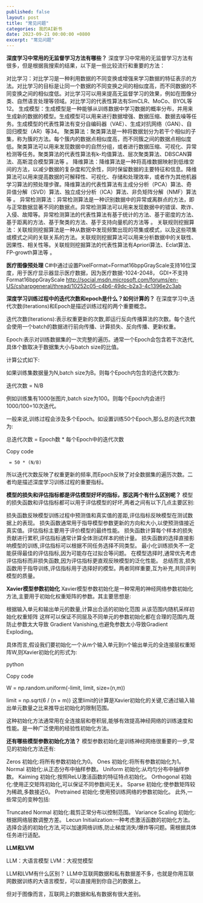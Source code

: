```yaml
---
published: false
layout: post
title: "常见问题"
categories: 我的AI新书
date: 2023-09-21 00:00:00 +0800
excerpt: "常见问题"
---
```



**深度学习中常用的无监督学习方法有哪些？**
深度学习中常用的无监督学习方法有很多，但是根据我搜索的结果，以下是一些比较流行和重要的方法：

对比学习：对比学习是一种利用数据的不同变换或增强来学习数据的特征表示的方法。对比学习的目标是让同一个数据的不同变换之间的相似度高，而不同数据的不同变换之间的相似度低。对比学习可以用来提高无监督学习的效果，例如在图像分类、自然语言处理等领域。对比学习的代表性算法有SimCLR、MoCo、BYOL等12。
生成模型：生成模型是一种能够从训练数据中学习数据的概率分布，并用来生成新的数据的模型。生成模型可以用来进行数据增强、数据压缩、数据去噪等任务。生成模型的代表性算法有变分自编码器（VAE）、生成对抗网络（GAN）、自回归模型（AR）等34。
聚类算法：聚类算法是一种将数据划分为若干个相似的子集，称为簇的方法。每个簇内的数据点相似度高，而不同簇之间的数据点相似度低。聚类算法可以用来发现数据中的自然分组，或者进行数据压缩、可视化、异常检测等任务。聚类算法的代表性算法有k-均值算法、层次聚类算法、DBSCAN算法、高斯混合模型算法等 。
降维算法：降维算法是一种将高维数据映射到低维空间的方法，以减少数据的复杂度和冗余性，同时保留数据的主要特征和信息。降维算法可以用来提高数据的可解释性、可视化、存储和处理效率，或者作为其他机器学习算法的预处理步骤。降维算法的代表性算法有主成分分析（PCA）算法、奇异值分解（SVD）算法、独立成分分析（ICA）算法、非负矩阵分解（NMF）算法等 。
异常检测算法：异常检测算法是一种识别数据中的异常或离群点的方法，即与正常数据显著不同的数据点。异常检测算法可以用来发现数据中的错误、欺诈、入侵、故障等。异常检测算法的代表性算法有基于统计的方法、基于密度的方法、基于距离的方法、基于聚类的方法、基于支持向量机的方法等 。
关联规则挖掘算法：关联规则挖掘算法是一种从数据中发现频繁出现的项集或模式，以及这些项集或模式之间的关联关系的方法。关联规则挖掘算法可以用来分析数据中的关联性、因果性、相关性等。关联规则挖掘算法的代表性算法有Apriori算法、Eclat算法、FP-growth算法等 。

**医疗图像预处理**
C#中通过设置PixelFormat=Format16bppGrayScale支持16位深度，用于医疗显示器显示医疗数据，因为医疗数据-1024-2048，
GDI+不支持Format16bppGrayScale http://social.msdn.microsoft.com/forums/en-US/csharpgeneral/thread/10252c05-c4b6-49dc-b2a3-4c1396e2c3ab 


**深度学习训练过程中的迭代次数和epoch是什么？如何计算的？**
在深度学习中,迭代次数(Iterations)和Epoch是描述训练过程的两个重要概念。

迭代次数(Iterations):表示权重更新的次数,即运行反向传播算法的次数。每个迭代会使用一个batch的数据进行前向传播、计算损失、反向传播、更新权重。

Epoch:表示对训练数据集的一次完整的遍历。通常一个Epoch会包含若干次迭代,具体个数取决于数据集大小与batch size的比值。

计算公式如下:

如果训练集数据量为N,batch size为B。则每个Epoch内包含的迭代次数为:

迭代次数 = N/B

例如训练集有1000张图片,batch size为100。则每个Epoch内会进行1000/100=10次迭代。

一般来说,训练过程会涉及多个Epoch。如设置训练50个Epoch,那么总的迭代次数为:

总迭代次数 = Epoch数 * 每个Epoch中的迭代次数

Copy code

     = 50 * (N/B)
所以迭代次数反映了权重更新的频率,而Epoch反映了对全数据集的遍历次数。二者均是描述深度学习训练过程的重要指标。


**模型的损失和评估指标都是评估模型好坏的指标，那这两个有什么区别呢？**
模型的损失函数和评估指标都可以用于评估模型的好坏,两者之间有以下几点主要区别:

损失函数反映模型训练过程中预测值和真实值的差距,评估指标反映模型在测试数据上的表现。
损失函数通常用于指导模型参数更新的方向和大小,以使预测值接近真实值。评估指标主要用于评价模型的最终性能。
损失函数计算每个样本的损失贡献进行累积,评估指标通常计算全体测试样本的统计量。
损失函数的选择直接影响模型的训练,评估指标可以根据不同任务选择不同类型。
最小化训练损失不一定能获得最佳的评估指标,因为可能存在过拟合等问题。
在模型选择时,通常优先考虑评估指标而非损失函数,因为评估指标更直观反映模型的泛化性能。
总结而言,损失函数用于指导训练,评估指标用于选择好的模型。两者同样重要,互为补充,共同评判模型的质量。


**Xavier模型参数初始化**
Xavier模型参数初始化是一种常用的神经网络参数初始化方法,主要用于初始化权重矩阵的参数。其主要思想是:

根据输入单元和输出单元的数量,计算出合适的初始化范围
从该范围内随机采样初始化权重矩阵
这样可以保证不同层及不同单元的参数初始化都在合理的范围内,既防止参数太大导致 Gradient Vanishing,也避免参数太小导致Gradient Exploding。

具体而言,假设我们要初始化一个从m个输入单元到n个输出单元的全连接层权重矩阵W,则Xavier初始化的形式为:

python

Copy code

W = np.random.uniform(-limit, limit, size=(n,m)) 

limit = np.sqrt(6 / (n + m))
这里limit的计算是Xavier初始化的关键,它通过输入输出单元数量之比来推导出初始化的限制范围。

这种初始化方法通常用在全连接层和卷积层,能够有效提高神经网络的训练速度和性能。是一种广泛使用的经验性初始化方法。

**还有哪些模型参数初始化方法？**
模型参数初始化是训练神经网络很重要的一步,常见的初始化方法还有:

Zeros 初始化:将所有参数初始化为0。
Ones 初始化:将所有参数初始化为1。
Normal 初始化:从正态分布中抽样参数。
Uniform 初始化:从均匀分布中抽样参数。
Kaiming 初始化:按照ReLU激活函数的特征特点初始化。
Orthogonal 初始化:使用正交矩阵初始化,可以保证不同参数间无关。
Sparse 初始化:使参数矩阵较为稀疏,多数接近0。
Pretrained 初始化:使用预训练网络的参数初始化。
此外,一些常见的变种包括:

Truncated Normal 初始化:裁剪正常分布以控制范围。
Variance Scaling 初始化:根据网络层数调整方差。
Lecun Initialization:一种考虑激活函数的初始化方法。
选择合适的初始化方法,可以加速网络训练,防止梯度消失/爆炸等问题。需根据具体任务进行适配。


**LLM和LVM**

LLM：大语言模型
LVM：大视觉模型

LLM和LVM有什么区别？
LLM中互联网数据和私有数据差不多，也就是你用互联网数据训练的大语言模型，可以直接用到你自己的数据上。

但对于图像而言，互联网上的数据和私有数据有很大差别。